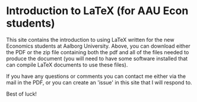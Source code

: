 # Introduction to LaTeX (for AAU Econ students)

This site contains the introduction to using LaTeX written for the new Economics students at Aalborg University. Above, you can download either the PDF or the zip file containing both the pdf and all of the files needed to produce the document (you will need to have some software installed that can compile LaTeX documents to use these files).

If you have any questions or comments you can contact me either via the mail in the PDF, or you can create an 'issue' in this site that I will respond to.

Best of luck!
